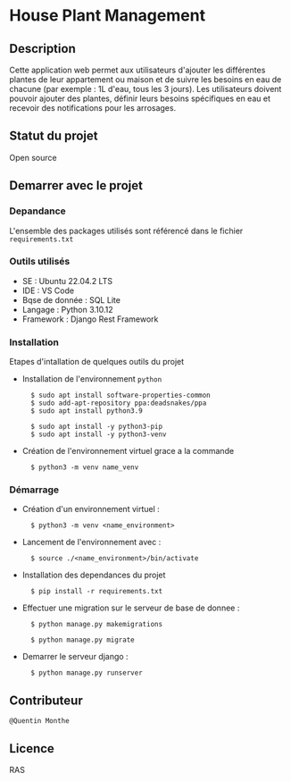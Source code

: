 # House Plant Management

## Description

Cette application web permet aux utilisateurs d'ajouter les différentes plantes de leur appartement ou maison et de suivre les besoins en eau de chacune (par exemple : 1L d'eau, tous les 3 jours).
Les utilisateurs doivent pouvoir ajouter des plantes, définir leurs besoins spécifiques en eau et recevoir des notifications pour les arrosages.

## Statut du projet

Open source

## Demarrer avec le projet

### Depandance

L'ensemble des packages utilisés sont référencé dans le fichier `requirements.txt`

### Outils utilisés

- SE : Ubuntu 22.04.2 LTS
- IDE : VS Code
- Bqse de donnée : SQL Lite
- Langage : Python 3.10.12
- Framework : Django Rest Framework

### Installation

Etapes d'intallation de quelques outils du projet

- Installation de l'environnement `python`

        $ sudo apt install software-properties-common
        $ sudo add-apt-repository ppa:deadsnakes/ppa
        $ sudo apt install python3.9

        $ sudo apt install -y python3-pip
        $ sudo apt install -y python3-venv

- Création de l'environnement virtuel grace a la commande

        $ python3 -m venv name_venv

### Démarrage

- Création d'un environnement virtuel :

        $ python3 -m venv <name_environment>

- Lancement de l'environnement avec :

        $ source ./<name_environment>/bin/activate

- Installation des dependances du projet

        $ pip install -r requirements.txt

- Effectuer une migration sur le serveur de base de donnee :

        $ python manage.py makemigrations

        $ python manage.py migrate

- Demarrer le serveur django :

        $ python manage.py runserver

## Contributeur

`@Quentin Monthe`

## Licence

RAS
